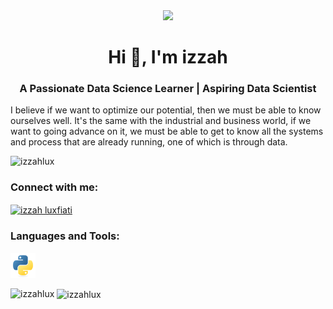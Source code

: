 <div id="header" align="center">
  <img src="https://media.giphy.com/media/YnS7j9pwnECXLMrI4t/giphy.gif" width="300"/>
</div>
<h1 align="center">Hi 👋, I'm izzah</h1>
<h3 align="center">A Passionate Data Science Learner | Aspiring Data Scientist</h3>

I believe if we want to optimize our potential, then we must be able to know ourselves well. It's the same with the industrial and business world, if we want to going advance on it, we must be able to get to know all the systems and process that are already running, one of which is through data.

<p align="left"> <img src="https://komarev.com/ghpvc/?username=izzahlux&label=Profile%20views&color=0e75b6&style=flat" alt="izzahlux" /> </p>
<h3 align="left">Connect with me:</h3>
<p align="left">
<a href="https://linkedin.com/in/izzah luxfiati" target="blank"><img align="center" src="https://raw.githubusercontent.com/rahuldkjain/github-profile-readme-generator/master/src/images/icons/Social/linked-in-alt.svg" alt="izzah luxfiati" height="30" width="40" /></a>
</p>

<h3 align="left">Languages and Tools:</h3>
<p align="left"> <a href="https://www.python.org" target="_blank" rel="noreferrer"> <img src="https://raw.githubusercontent.com/devicons/devicon/master/icons/python/python-original.svg" alt="python" width="40" height="40"/> </a> </p>

<p><img align="left" src="https://github-readme-stats.vercel.app/api/top-langs?username=izzahlux&show_icons=true&locale=en&layout=compact" alt="izzahlux" /></p>

<p>&nbsp;<img align="center" src="https://github-readme-stats.vercel.app/api?username=izzahlux&show_icons=true&locale=en" alt="izzahlux" /></p>
